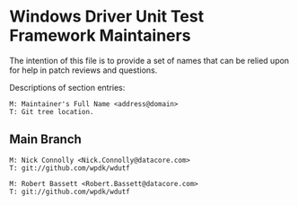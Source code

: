 # Windows Driver Unit Test Framework Maintainers

The intention of this file is to provide a set of names that can be relied upon
for help in patch reviews and questions.

Descriptions of section entries:

	M: Maintainer's Full Name <address@domain>
	T: Git tree location.

## Main Branch

    M: Nick Connolly <Nick.Connolly@datacore.com>
    T: git://github.com/wpdk/wdutf

    M: Robert Bassett <Robert.Bassett@datacore.com>
    T: git://github.com/wpdk/wdutf

